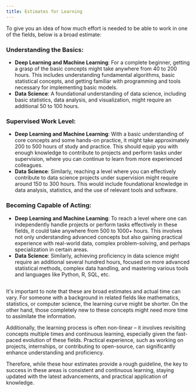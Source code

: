 ```yaml
---
title: Estimates for Learning
---
```


To give you an idea of how much effort is needed to be able to work in one of the fields, below is a broad estimate:

### Understanding the Basics:
- **Deep Learning and Machine Learning**: For a complete beginner, getting a grasp of the basic concepts might take anywhere from 40 to 200 hours. This includes understanding fundamental algorithms, basic statistical concepts, and getting familiar with programming and tools necessary for implementing basic models.
- **Data Science**: A foundational understanding of data science, including basic statistics, data analysis, and visualization, might require an additional 50 to 100 hours.

### Supervised Work Level:
- **Deep Learning and Machine Learning**: With a basic understanding of core concepts and some hands-on practice, it might take approximately 200 to 500 hours of study and practice. This should equip you with enough knowledge to contribute to projects and perform tasks under supervision, where you can continue to learn from more experienced colleagues.
- **Data Science**: Similarly, reaching a level where you can effectively contribute to data science projects under supervision might require around 150 to 300 hours. This would include foundational knowledge in data analysis, statistics, and the use of relevant tools and software.

### Becoming Capable of Acting:
- **Deep Learning and Machine Learning**: To reach a level where one can independently handle projects or perform tasks effectively in these fields, it could take anywhere from 500 to 1000+ hours. This involves not only understanding advanced concepts but also gaining practical experience with real-world data, complex problem-solving, and perhaps specialization in certain areas.
- **Data Science**: Similarly, achieving proficiency in data science might require an additional several hundred hours, focused on more advanced statistical methods, complex data handling, and mastering various tools and languages like Python, R, SQL, etc.

## 

It's important to note that these are broad estimates and actual time can vary. For someone with a background in related fields like mathematics, statistics, or computer science, the learning curve might be shorter. On the other hand, those completely new to these concepts might need more time to assimilate the information.

Additionally, the learning process is often non-linear – it involves revisiting concepts multiple times and continuous learning, especially given the fast-paced evolution of these fields. Practical experience, such as working on projects, internships, or contributing to open-source, can significantly enhance understanding and proficiency.

Therefore, while these hour estimates provide a rough guideline, the key to success in these areas is consistent and continuous learning, staying updated with the latest advancements, and practical application of knowledge.        